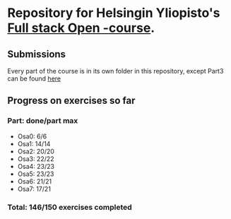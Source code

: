 # Repository for Helsingin Yliopisto's [Full stack Open -course](https://fullstackopen.com/#course-contents).

## Submissions

Every part of the course is in its own folder in this repository, except Part3 can be found [here](https://github.com/jerempa/Full-stack-MOOC-osa3)

## Progress on exercises so far

### Part: done/part max 
* Osa0: 6/6
* Osa1: 14/14
* Osa2: 20/20
* Osa3: 22/22
* Osa4: 23/23
* Osa5: 23/23
* Osa6: 21/21
* Osa7: 17/21

### Total: 146/150 exercises completed
